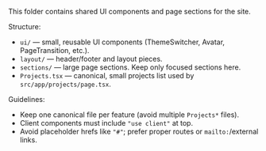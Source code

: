 This folder contains shared UI components and page sections for the site.

Structure:
- `ui/` — small, reusable UI components (ThemeSwitcher, Avatar, PageTransition, etc.).
- `layout/` — header/footer and layout pieces.
- `sections/` — large page sections. Keep only focused sections here.
- `Projects.tsx` — canonical, small projects list used by `src/app/projects/page.tsx`.

Guidelines:
- Keep one canonical file per feature (avoid multiple `Projects*` files).
- Client components must include `"use client"` at top.
- Avoid placeholder hrefs like `"#"`; prefer proper routes or `mailto:`/external links.
